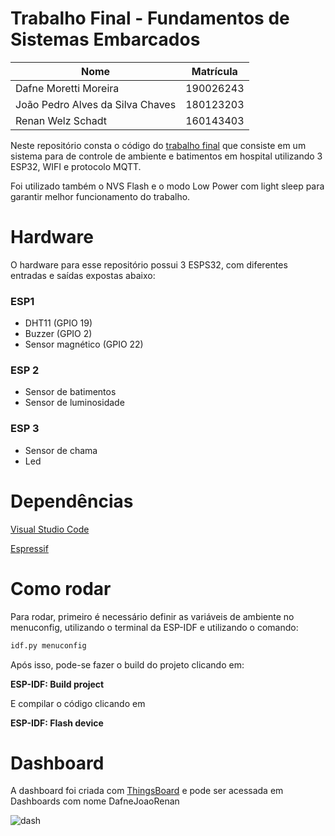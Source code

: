 # Trabalho Final - Fundamentos de Sistemas Embarcados

| Nome | Matrícula |
| ------------- | ------------- |
| Dafne Moretti Moreira  | 190026243  |
| João Pedro Alves da Silva Chaves  | 180123203 |
| Renan Welz Schadt  |  160143403 |

Neste repositório consta o código do [trabalho final](https://gitlab.com/fse_fga/trabalhos-2022_2/trabalho-final-2022-2) que consiste em um sistema para de controle de ambiente e batimentos em hospital utilizando 3 ESP32, WIFI e protocolo MQTT.

Foi utilizado também o NVS Flash e o modo Low Power com light sleep para garantir melhor funcionamento do trabalho.

# Hardware

O hardware para esse repositório possui 3 ESPS32, com diferentes entradas e saídas expostas abaixo:

### ESP1 

- DHT11 (GPIO 19)
- Buzzer (GPIO 2)
- Sensor magnético (GPIO 22)

### ESP 2

- Sensor de batimentos
- Sensor de luminosidade

### ESP 3

- Sensor de chama
- Led

# Dependências

[Visual Studio Code](https://code.visualstudio.com/)

[Espressif](https://www.espressif.com/)

# Como rodar

Para rodar, primeiro é necessário definir as variáveis de ambiente no menuconfig, utilizando o terminal da ESP-IDF e utilizando o comando:

```bash
idf.py menuconfig                                                                                                                               
```

Após isso, pode-se fazer o build do projeto clicando em: 

**ESP-IDF: Build project**

E compilar o código clicando em

**ESP-IDF: Flash device**

# Dashboard

A dashboard foi criada com [ThingsBoard](https://thingsboard.io/) e pode ser acessada em Dashboards com nome DafneJoaoRenan

![dash](https://user-images.githubusercontent.com/54643335/218875435-da28c2f8-679f-4c36-8a29-aabe0746dc05.jpeg)

